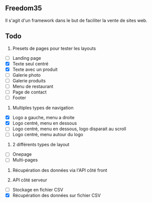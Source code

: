 ## Freedom35

Il s'agit d'un framework dans le but de faciliter la vente de sites web.

## Todo

1. Presets de pages pour tester les layouts
- [ ] Landing page
- [x] Texte seul centré
- [x] Texte avec un produit
- [ ] Galerie photo
- [ ] Galerie produits
- [ ] Menu de restaurant
- [ ] Page de contact
- [ ] Footer

1. Multiples types de navigation
- [x] Logo a gauche, menu a droite
- [x] Logo centré, menu en dessous
- [ ] Logo centré, menu en dessous, logo disparait au scroll
- [ ] Logo centré, menu autour du logo

1. 2 différents types de layout
- [ ] Onepage
- [ ] Multi-pages

1. Récupération des données via l'API côté front

1. API côté serveur
- [ ] Stockage en fichier CSV
- [x] Récupération des données sur fichier CSV

